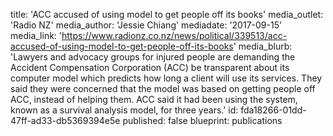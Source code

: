 title: 'ACC accused of using model to get people off its books'
media_outlet: 'Radio NZ'
media_author: 'Jessie Chiang'
mediadate: '2017-09-15'
media_link: 'https://www.radionz.co.nz/news/political/339513/acc-accused-of-using-model-to-get-people-off-its-books'
media_blurb: 'Lawyers and advocacy groups for injured people are demanding the Accident Compensation Corporation (ACC) be transparent about its computer model which predicts how long a client will use its services. They said they were concerned that the model was based on getting people off ACC, instead of helping them. ACC said it had been using the system, known as a survival analysis model, for three years.'
id: fda18266-01dd-47ff-ad33-db5369394e5e
published: false
blueprint: publications
